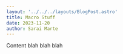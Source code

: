 ```yaml
---
layout: '../../../layouts/BlogPost.astro'
title: Macro Stuff
date: 2023-11-20
author: Sarai Marte
---
```



Content blah blah blah